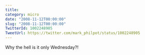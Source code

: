 ```yaml
---
title: 
category: micro
date: "2008-11-12T00:00:00"
slug: "2008-11-12T00:00:00"
TwitterId: 1002248905
TweetUrl: https://twitter.com/mark_philpot/status/1002248905
---
```


Why the hell is it only Wednesday?!
